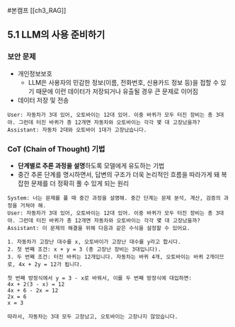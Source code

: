 #본캠프 [[ch3_RAG]]

## 5.1 LLM의 사용 준비하기
### 보안 문제
- 개인정보보호
	- LLM은 사용자의 민감한 정보(이름, 전화번호, 신용카드 정보 등)을 접할 수 있기 때문에 이런 데이터가 저장되거나 유출될 경우 큰 문제로 이어짐
- 데이터 저장 및 전송

```
User: 자동차가 3대 있어, 오토바이는 12대 있어. 이중 바퀴가 모두 터진 장비는 총 3대야. 그런데 터진 바퀴가 총 12개면 자동차와 오토바이는 각각 몇 대 고장났을까?
Assistant: 자동차 2대와 오토바이 1대가 고장났습니다.
```


### CoT (Chain of Thought) 기법
- **단계별로 추론 과정을 설명**하도록 모델에게 유도하는 기법
- 중간 추론 단계를 명시하면서, 답변의 구조가 더욱 논리적인 흐름을 따라가게 돼 복잡한 문제를 더 정확히 풀 수 있게 되는 원리

```
System: 너는 문제를 풀 때 중간 과정을 설명해. 중간 단계는 문제 분석, 계산, 검증의 과정을 거쳐야 해.
User: 자동차가 3대 있어, 오토바이는 12대 있어. 이중 바퀴가 모두 터진 장비는 총 3대야. 그런데 터진 바퀴가 총 12개면 자동차와 오토바이는 각각 몇 대 고장났을까?
Assistant: 이 문제의 해결을 위해 다음과 같은 수식을 설정할 수 있어요.

1. 자동차가 고장난 대수를 x, 오토바이가 고장난 대수를 y라고 합시다.
2. 첫 번째 조건: x + y = 3 (총 고장난 장비는 3대입니다).
3. 두 번째 조건: 터진 바퀴는 12개입니다. 자동차는 바퀴 4개, 오토바이는 바퀴 2개이므로, 4x + 2y = 12가 됩니다.

첫 번째 방정식에서 y = 3 - x로 바꿔서, 이를 두 번째 방정식에 대입하면:
4x + 2(3 - x) = 12
4x + 6 - 2x = 12
2x = 6
x = 3

따라서, 자동차는 3대 모두 고장났고, 오토바이는 고장나지 않았습니다.
```